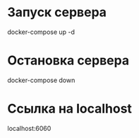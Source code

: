 # Запуск сервера
docker-compose up -d
# Остановка сервера
docker-compose down
# Ссылка на localhost
localhost:6060